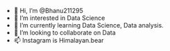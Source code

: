 - 👋 Hi, I’m @Bhanu211295
- 👀 I’m interested in Data Science
- 🌱 I’m currently learning Data Science, Data analysis.
- 💞️ I’m looking to collaborate on Data
- 📫 Instagram is Himalayan.bear

<!---
Bhanu211295/Bhanu211295 is a ✨ special ✨ repository because its `README.md` (this file) appears on your GitHub profile.
You can click the Preview link to take a look at your changes.
--->
